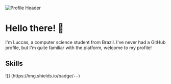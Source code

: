 ![Profile Header](https://github.com/LuccasBenedetti/files/blob/main/welcome.png)

<h1>Hello there! 👋</h1>
  
  I'm Luccas, a computer science student from Brazil. I've never had a GitHub profile, but I'm quite familiar with the platform, welcome to my profile!
<h2>Skills</h2>
![] (https://img.shields.io/badge/<Code>-<C>-<Brightgreen>)
